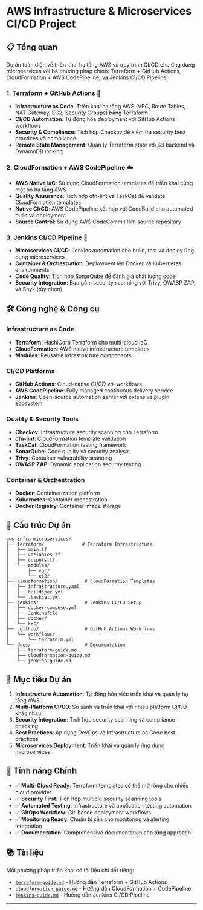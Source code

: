 # AWS Infrastructure & Microservices CI/CD Project

## 📋 Tổng quan
Dự án toàn diện về triển khai hạ tầng AWS và quy trình CI/CD cho ứng dụng microservices với ba phương pháp chính: Terraform + GitHub Actions, CloudFormation + AWS CodePipeline, và Jenkins CI/CD Pipeline.

### 1. Terraform + GitHub Actions 🔧
- **Infrastructure as Code**: Triển khai hạ tầng AWS (VPC, Route Tables, NAT Gateway, EC2, Security Groups) bằng Terraform
- **CI/CD Automation**: Tự động hóa deployment với GitHub Actions workflows
- **Security & Compliance**: Tích hợp Checkov để kiểm tra security best practices và compliance
- **Remote State Management**: Quản lý Terraform state với S3 backend và DynamoDB locking

### 2. CloudFormation + AWS CodePipeline ☁️
- **AWS Native IaC**: Sử dụng CloudFormation templates để triển khai cùng một bộ hạ tầng AWS
- **Quality Assurance**: Tích hợp cfn-lint và TaskCat để validate CloudFormation templates
- **Native CI/CD**: AWS CodePipeline kết hợp với CodeBuild cho automated build và deployment
- **Source Control**: Sử dụng AWS CodeCommit làm source repository

### 3. Jenkins CI/CD Pipeline 🚀
- **Microservices CI/CD**: Jenkins automation cho build, test và deploy ứng dụng microservices
- **Container & Orchestration**: Deployment lên Docker và Kubernetes environments
- **Code Quality**: Tích hợp SonarQube để đánh giá chất lượng code
- **Security Integration**: Bao gồm security scanning với Trivy, OWASP ZAP, và Snyk (tùy chọn)

## 🛠️ Công nghệ & Công cụ

### Infrastructure as Code
- **Terraform**: HashiCorp Terraform cho multi-cloud IaC
- **CloudFormation**: AWS native infrastructure templates
- **Modules**: Reusable infrastructure components

### CI/CD Platforms
- **GitHub Actions**: Cloud-native CI/CD với workflows
- **AWS CodePipeline**: Fully managed continuous delivery service
- **Jenkins**: Open-source automation server với extensive plugin ecosystem

### Quality & Security Tools
- **Checkov**: Infrastructure security scanning cho Terraform
- **cfn-lint**: CloudFormation template validation
- **TaskCat**: CloudFormation testing framework
- **SonarQube**: Code quality và security analysis
- **Trivy**: Container vulnerability scanning
- **OWASP ZAP**: Dynamic application security testing

### Container & Orchestration
- **Docker**: Containerization platform
- **Kubernetes**: Container orchestration
- **Docker Registry**: Container image storage

## 📁 Cấu trúc Dự án

```
aws-infra-microservices/
├── terraform/              # Terraform Infrastructure
│   ├── main.tf
│   ├── variables.tf
│   ├── outputs.tf
│   └── modules/
│       ├── vpc/
│       └── ec2/
├── cloudformation/          # CloudFormation Templates
│   ├── infrastructure.yaml
│   ├── buildspec.yml
│   └── .taskcat.yml
├── jenkins/                 # Jenkins CI/CD Setup
│   ├── docker-compose.yml
│   ├── Jenkinsfile
│   ├── docker/
│   └── k8s/
├── .github/                 # GitHub Actions Workflows
│   └── workflows/
│       └── terraform.yml
└── docs/                    # Documentation
    ├── terraform-guide.md
    ├── cloudformation-guide.md
    └── jenkins-guide.md
```

## 🎯 Mục tiêu Dự án

1. **Infrastructure Automation**: Tự động hóa việc triển khai và quản lý hạ tầng AWS
2. **Multi-Platform CI/CD**: So sánh và triển khai với nhiều platform CI/CD khác nhau
3. **Security Integration**: Tích hợp security scanning và compliance checking
4. **Best Practices**: Áp dụng DevOps và Infrastructure as Code best practices
5. **Microservices Deployment**: Triển khai và quản lý ứng dụng microservices

## 🚀 Tính năng Chính

- ✅ **Multi-Cloud Ready**: Terraform templates có thể mở rộng cho nhiều cloud provider
- ✅ **Security First**: Tích hợp multiple security scanning tools
- ✅ **Automated Testing**: Infrastructure và application testing automation
- ✅ **GitOps Workflow**: Git-based deployment workflows
- ✅ **Monitoring Ready**: Chuẩn bị sẵn cho monitoring và alerting integration
- ✅ **Documentation**: Comprehensive documentation cho từng approach

## 📚 Tài liệu

Mỗi phương pháp triển khai có tài liệu chi tiết riêng:

- [`terraform-guide.md`](docs/terraform-guide.md) - Hướng dẫn Terraform + GitHub Actions
- [`cloudformation-guide.md`](docs/cloudformation-guide.md) - Hướng dẫn CloudFormation + CodePipeline
- [`jenkins-guide.md`](docs/jenkins-guide.md) - Hướng dẫn Jenkins CI/CD Pipeline

---
